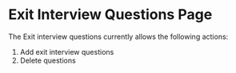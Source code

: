 # Exit Interview Questions Page

The Exit interview questions currently allows the following actions:

1. Add exit interview questions
2. Delete questions



